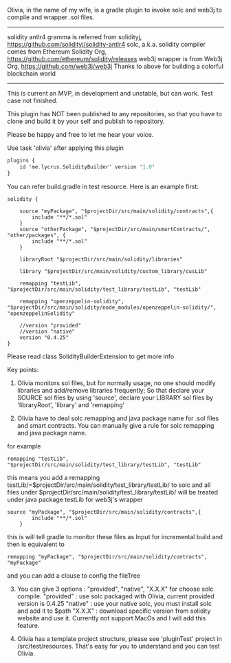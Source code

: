 Olivia, in the name of my wife, is a gradle plugin to invoke solc and web3j to compile and wrapper .sol files.

****
solidity antlr4 gramma is referred from solidityj, https://github.com/solidityj/solidity-antlr4
solc, a.k.a. solidity compiler comes from Ethereum Solidity Org, https://github.com/ethereum/solidity/releases
web3j wrapper is from Web3j Org, https://github.com/web3j/web3j
Thanks to above for building a colorful blockchain world
****

This is current an MVP, in development and unstable, but can work. Test case not finished.

This plugin has NOT been published to any repositories, so that you have to clone and build it by your self and publish to repository.

Please be happy and free to let me hear your voice.

Use task 'olivia' after applying this plugin
```a
plugins {
    id 'me.lycrus.SolidityBuilder' version '1.0'
}
```

You can refer build.gradle in test resource. Here is an example first:

```
solidity {

    source "myPackage", "$projectDir/src/main/solidity/contracts",{
        include "**/*.sol"
    }
    source "otherPackage", "$projectDir/src/main/smartContracts/", "other/packages", {
        include "**/*.sol"
    }

    libraryRoot "$projectDir/src/main/solidity/libraries"

    library "$projectDir/src/main/solidity/custom_library/cusLib"

    remapping "testLib", "$projectDir/src/main/solidity/test_library/testLib", "testLib"

    remapping "openzeppelin-solidity", "$projectDir/src/main/solidity/node_modules/openzeppelin-solidity/", "openzeppelinSolidity"

    //version "provided"
    //version "native"
    version "0.4.25"
} 

```

Please read class SolidityBuilderExtension to get more info

Key points:

1. Olivia monitors sol files, but for normally usage, no one should modify libraries and add/remove libraries frequently;
So that declare your SOURCE sol files by using 'source', declare your LIBRARY sol files by 'libraryRoot', 'library' and 'remapping'

2. Olivia have to deal solc remapping and java package name for .sol files and smart contracts.
You can manually give a rule for solc remapping and java package name.


for example 
```
remapping "testLib", "$projectDir/src/main/solidity/test_library/testLib", "testLib"
```
this means you add a remapping testLib/=$projectDir/src/main/solidity/test_library/testLib/ to solc
and all files under $projectDir/src/main/solidity/test_library/testLib/ will be treated under java package testLib
for web3j's wrapper
```
source "myPackage", "$projectDir/src/main/solidity/contracts",{
        include "**/*.sol"
    }
````
this is will tell gradle to monitor these files as Input for incremental build and then is equivalent to 
```
remapping "myPackage", "$projectDir/src/main/solidity/contracts", "myPackage"
```
and you can add a clouse to config the fileTree

3. You can give 3 options : "provided", "native", "X.X.X" for choose solc compile.
"provided" : use solc packaged with Olivia, current provided version is 0.4.25
"native" : use your native solc, you must install solc and add it to $path
"X.X.X" : download specific version from solidity website and use it. Currently not support MacOs and I will add this feature.

4. Olivia has a template project structure, please see 'pluginTest' project in /src/test/resources. That's easy for you to understand and you can test Olivia.